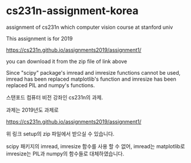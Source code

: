 # cs231n-assignment-korea
assignment of cs231n which computer vision course at stanford univ

This assignment is for 2019

https://cs231n.github.io/assignments2019/assignment1/

you can download it from the zip file of link above

Since "scipy" package's imread and imresize functions cannot be used, imread has been replaced matplotlib's function and imresize has been replaced PIL and numpy's functions.



스탠포드 컴퓨터 비전 강좌인 cs231n의 과제.

과제는 2019년도 과제로

https://cs231n.github.io/assignments2019/assignment1/

위 링크 setup의 zip 파일에서 받으실 수 있습니다.

scipy 패키지의 imread, imresize 함수를 사용 할 수 없어, imread는 matplotlib로 imresize는 PIL과 numpy의 함수들로 대체하였습니다.
